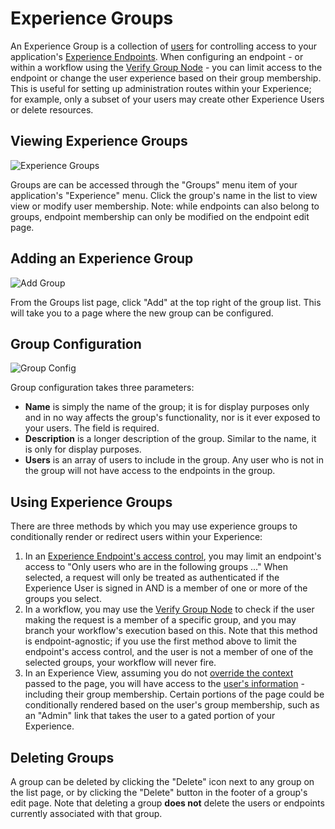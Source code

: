 # Experience Groups

An Experience Group is a collection of [users](/experiences/users/) for controlling access to your application's [Experience Endpoints](/experiences/endpoints/). When configuring an endpoint - or within a workflow using the [Verify Group Node](/workflows/experience/verify-group/) - you can limit access to the endpoint or change the user experience based on their group membership. This is useful for setting up administration routes within your Experience; for example, only a subset of your users may create other Experience Users or delete resources.

## Viewing Experience Groups

![Experience Groups](/images/experiences/groups-list.png "Experience Groups")

Groups are can be accessed through the "Groups" menu item of your application's "Experience" menu. Click the group's name in the list to view view or modify user membership. Note: while endpoints can also belong to groups, endpoint membership can only be modified on the endpoint edit page.

## Adding an Experience Group

![Add Group](/images/experiences/add-group.png "Add Group")

From the Groups list page, click "Add" at the top right of the group list. This will take you to a page where the new group can be configured.

## Group Configuration

![Group Config](/images/experiences/group-config.png "Group Config")

Group configuration takes three parameters:

* **Name** is simply the name of the group; it is for display purposes only and in no way affects the group's functionality, nor is it ever exposed to your users. The field is required.
* **Description** is a longer description of the group. Similar to the name, it is only for display purposes.
* **Users** is an array of users to include in the group. Any user who is not in the group will not have access to the endpoints in the group.

## Using Experience Groups

There are three methods by which you may use experience groups to conditionally render or redirect users within your Experience:

1. In an [Experience Endpoint's access control](/experiences/endpoints/#access-control), you may limit an endpoint's access to "Only users who are in the following groups ..." When selected, a request will only be treated as authenticated if the Experience User is signed in AND is a member of one or more of the groups you select.
2. In a workflow, you may use the [Verify Group Node](/workflows/experience/verify-group/) to check if the user making the request is a member of a specific group, and you may branch your workflow's execution based on this. Note that this method is endpoint-agnostic; if you use the first method above to limit the endpoint's access control, and the user is not a member of one of the selected groups, your workflow will never fire.
3. In an Experience View, assuming you do not [override the context](/workflows/outputs/endpoint-reply/#experience-page-response) passed to the page, you will have access to the [user's information](/experiences/views/#data-that-is-always-provided) - including their group membership. Certain portions of the page could be conditionally rendered based on the user's group membership, such as an "Admin" link that takes the user to a gated portion of your Experience.

## Deleting Groups

A group can be deleted by clicking the "Delete" icon next to any group on the list page, or by clicking the "Delete" button in the footer of a group's edit page. Note that deleting a group **does not** delete the users or endpoints currently associated with that group.

